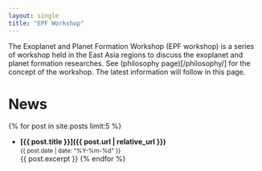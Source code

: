 ```yaml
---
layout: single
title: "EPF Workshop"
---
```


The Exoplanet and Planet Formation Workshop (EPF workshop) is a series of workshop held in the East Asia regions to discuss the exoplanet and planet formation researches. See (philosophy page)[/philosophy/] for the concept of the workshop. The latest information will follow in this page.

# News

{% for post in site.posts limit:5 %}
- **[{{ post.title }}]({{ post.url | relative_url }})**  
  <small>{{ post.date | date: "%Y-%m-%d" }}</small>  
  {{ post.excerpt }}
{% endfor %}
